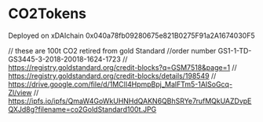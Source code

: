 # CO2Tokens
Deployed on xDAIchain 0x040a78fb09280675e821B0275F91a2A1674030F5

// these are 100t CO2 retired from gold Standard
//order number GS1-1-TD-GS3445-3-2018-20018-1624-1723
// https://registry.goldstandard.org/credit-blocks?q=GSM7518&page=1
// https://registry.goldstandard.org/credit-blocks/details/198549
// https://drive.google.com/file/d/1MClI4HpmpBpj_MalFTm5-1AISoGcq-Zl/view
// https://ipfs.io/ipfs/QmaW4GoWkUHNHdQAKN6QBhSRYe7rufMQkUAZDvpEQXJd8g?filename=co2GoldStandard100t.JPG

